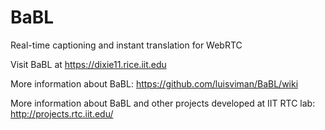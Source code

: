 BaBL
====
Real-time captioning and instant translation for WebRTC

Visit BaBL at https://dixie11.rice.iit.edu

More information about BaBL: https://github.com/luisviman/BaBL/wiki

More information about BaBL and other projects developed at IIT RTC lab: http://projects.rtc.iit.edu/
